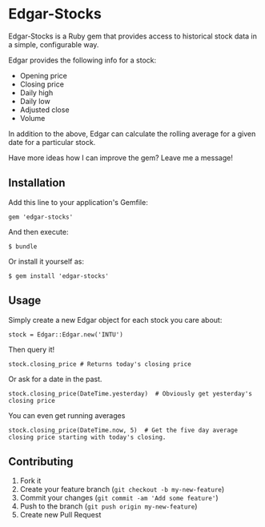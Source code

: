 # Edgar-Stocks

Edgar-Stocks is a Ruby gem that provides access to historical stock data in a simple, configurable way.

Edgar provides the following info for a stock:
- Opening price
- Closing price
- Daily high
- Daily low
- Adjusted close
- Volume

In addition to the above, Edgar can calculate the rolling average for a given date for a particular stock.

Have more ideas how I can improve the gem?  Leave me a message!

## Installation

Add this line to your application's Gemfile:

    gem 'edgar-stocks'

And then execute:

    $ bundle

Or install it yourself as:

    $ gem install 'edgar-stocks'

## Usage

Simply create a new Edgar object for each stock you care about:

    stock = Edgar::Edgar.new('INTU')

Then query it!

    stock.closing_price # Returns today's closing price

Or ask for a date in the past.

    stock.closing_price(DateTime.yesterday)  # Obviously get yesterday's closing price

You can even get running averages

    stock.closing_price(DateTime.now, 5)  # Get the five day average closing price starting with today's closing.

## Contributing

1. Fork it
2. Create your feature branch (`git checkout -b my-new-feature`)
3. Commit your changes (`git commit -am 'Add some feature'`)
4. Push to the branch (`git push origin my-new-feature`)
5. Create new Pull Request
